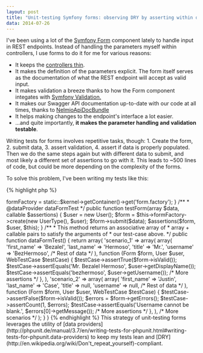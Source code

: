 ```yaml
---
layout: post
title: "Unit-testing Symfony forms: observing DRY by asserting within data providers "
data: 2014-07-26
---
```


I've been using a lot of the [Symfony Form](http://symfony.com/doc/current/book/forms.html) component lately to handle
input in REST endpoints.
Instead of handling the parameters myself within controllers, I use forms to do it for me for various reasons:

* It keeps the [controllers thin](http://www.slideshare.net/damiansromek/thin-controllers-fat-models-proper-code-structure-for-mvc).
* It makes the definition of the parameters explicit. The form itself serves as the documentation of what the REST endpoint will
accept as valid input.
* It makes validation a breeze thanks to how the Form component integates with [Symfony Validation.](http://symfony.com/doc/current/book/validation.html)
* It makes our Swagger API documentation up-to-date with our code at all times,
thanks to [NelmioApiDocBundle](https://github.com/nelmio/NelmioApiDocBundle)
* It helps making changes to the endpoint's interface a lot easier.
* ...and quite importantly, __it makes the parameter handling and validation testable__.

Writing tests for forms involves repetitive tasks, though: 1. Create the form, 2. submit data, 3. assert validation, 4. assert
if data is properly populated. Then we do the same steps again but with different data to submit, and most likely a different
set of assertions to go with it. This leads to ~500 lines of code, but could be more depending on the complexity of the forms.

To solve this problem, I've been writing my tests like this:

{% highlight php %}
<?php

class UserFormTest extends WebTestCase
{
    protected $formFactory;

    public function setUp()
    {
        static::bootKernel();
        $this->formFactory = static::$kernel->getContainer()->get('form.factory');
    }

    /**
     * @dataProvider dataFormTest
     */
    public function testForm(array $data, callable $assertions)
    {
        $user = new User();
        $form = $this->formFactory->create(new UserType(), $user);
        $form->submit($data);
        $assertions($form, $user, $this);
    }

    /**
     * This method returns an associative array of
     * array + callable pairs to satisfy the arguments of
     * our test-case above.
     */
    public function dataFormTest()
    {
        return array(
            'scenario_1' => array(
                array(
                    'first_name' => 'Bezalel',
                    'last_name' => 'Hermoso',
                    'title' => 'Mr.',
                    'username' => 'BezHermoso',
                    /* Rest of data */
                ),
                function (Form $form, User $user, WebTestCase $testCase) {
                    $testCase->assertTrue($form->isValid());
                    $testCase->assertEquals('Mr. Bezalel Hermoso', $user->getDisplayName());
                    $testCase->assertEquals('bezhermoso', $user->getUsername());
                    /* More assertions */
                },
            ),
            'scenario_2' => array(
                array(
                    'first_name' => 'Justin',
                    'last_name' => 'Case',
                    'title' => null,
                    'username' => null,
                    /* Rest of data */
                ),
                function (Form $form, User $user, WebTestCase $testCase) {
                    $testCase->assertFalse($form->isValid());
                    $errors = $form->getErrors();
                    $testCase->assertCount(1, $errors);
                    $testCase->assertEquals('Username cannot be blank.', $errors[0]->getMessage());
                    /* More assertions */
                },
            ),
            /* More scenarios */
        );
    }
}
{% endhighlight %}

This strategy of unit-testing forms leverages the utility of [data providers](http://phpunit.de/manual/3.7/en/writing-tests-for-phpunit.html#writing-tests-for-phpunit.data-providers)
to keep my tests lean and [DRY](http://en.wikipedia.org/wiki/Don't_repeat_yourself)-compliant.